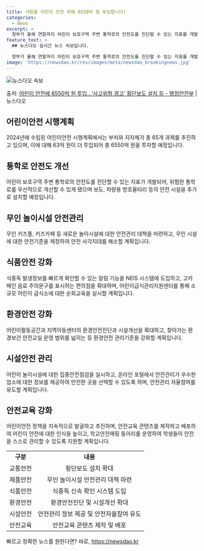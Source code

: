 ```yaml
---
title: 사람들 어린이 안전 위해 6550억 원 투입합니다!
categories:
  - News
excerpt: >
  정부가 올해 연말까지 어린이 보호구역 주변 통학로의 안전도를 진단할 수 있는 지표를 개발하고, 진단 결과 위…
feature_text: >
  ## 뉴스다오 실시간 뉴스 속보입니다.

  정부가 올해 연말까지 어린이 보호구역 주변 통학로의 안전도를 진단할 수 있는 지표를 개발하고, 진단 결과 위…
image: 'https://newsdao.kr/res/images/meta/newsdao_breakingnews.jpg'
---
```


![뉴스다오 속보](https://newsdao.kr/res/images/meta/newsdao_breakingnews.jpg)

<p>출처: <a href="https://newsdao.kr/3748" rel="dofollow">어린이 안전에 6550억 원 투입…‘사고위험 경고’ 횡단보도 설치 등 - 행정안전부</a> | 뉴스다오</p>

<h2 data-ke-size="size26">어린이안전 시행계획</h2>
<p data-ke-size="size16">2024년에 수립된 어린이안전 시행계획에서는 부처와 지자체가 총 65개 과제를 추진하고 있으며, 이에 대해 63억 원이 더 투입되어 총 6550억 원을 투자할 예정입니다.</p>

<h2 data-ke-size="size23">통학로 안전도 개선</h2>
<p data-ke-size="size16">어린이 보호구역 주변 통학로의 안전도를 진단할 수 있는 지표가 개발되어, 위험한 통학로를 우선적으로 개선할 수 있게 됐으며 보도, 차량용 방호울타리 등의 안전 시설을 추가로 설치할 예정입니다.</p>

<h2 data-ke-size="size23">무인 놀이시설 안전관리</h2>
<p data-ke-size="size16">무인 키즈풀, 키즈카페 등 새로운 놀이시설에 대한 안전관리 대책을 마련하고, 무인 시설에 대한 안전기준을 제정하여 안전 사각지대를 해소할 계획입니다.</p>

<h2 data-ke-size="size23">식품안전 강화</h2>
<p data-ke-size="size16">식중독 발생정보를 빠르게 확인할 수 있는 알림 기능을 NEIS 시스템에 도입하고, 고카페인 음료 주의문구를 표시하는 편의점을 확대하며, 어린이급식관리지원센터를 통해 소규모 어린이 급식소에 대한 순회교육을 실시할 계획입니다.</p>

<h2 data-ke-size="size23">환경안전 강화</h2>
<p data-ke-size="size16">어린이활동공간과 지역아동센터의 환경안전진단과 시설개선을 확대하고, 찾아가는 환경보건 안전교실 운영 범위를 넓히는 등 환경안전 관리기준을 강화할 계획입니다.</p>

<h2 data-ke-size="size23">시설안전 관리</h2>
<p data-ke-size="size16">어린이 놀이시설에 대한 집중안전점검을 실시하고, 온라인 포털에서 안전관리가 우수한 업소에 대한 정보를 제공하여 안전한 곳을 선택할 수 있도록 하며, 안전관리 자율참여를 유도할 계획입니다.</p>

<h2 data-ke-size="size23">안전교육 강화</h2>
<p data-ke-size="size16">어린이안전 정책을 지속적으로 발굴하고 추진하며, 안전교육 콘텐츠를 제작하고 배포하여 어린이 안전에 대한 인식을 높이고, 학교안전매핑 동아리를 운영하여 학생들이 안전을 스스로 관리할 수 있도록 지원할 계획입니다.</p>

<table style="width: 100%;" data-ke-style="text-align: center;">
	<tbody>
		<tr>
			<td style="text-align: center; height: 17px;"><b>구분</b></td>
			<td style="text-align: center; height: 17px;"><b>내용</b></td>
		</tr>
		<tr>
			<td style="text-align: center; height: 17px;">교통안전</td>
			<td style="text-align: center; height: 17px;">횡단보도 설치 확대</td>
		</tr>
		<tr>
			<td style="text-align: center; height: 17px;">제품안전</td>
			<td style="text-align: center; height: 17px;">무인 놀이시설 안전관리 대책 마련</td>
		</tr>
		<tr>
			<td style="text-align: center; height: 17px;">식품안전</td>
			<td style="text-align: center; height: 17px;">식중독 신속 확인 시스템 도입</td>
		</tr>
		<tr>
			<td style="text-align: center; height: 17px;">환경안전</td>
			<td style="text-align: center; height: 17px;">환경안전진단 및 시설개선 확대</td>
		</tr>
		<tr>
			<td style="text-align: center; height: 17px;">시설안전</td>
			<td style="text-align: center; height: 17px;">안전관리 정보 제공 및 안전자율참여 유도</td>
		</tr>
		<tr>
			<td style="text-align: center; height: 17px;">안전교육</td>
			<td style="text-align: center; height: 17px;">안전교육 콘텐츠 제작 및 배포</td>
		</tr>
	</tbody>
</table> 

빠르고 정확한 뉴스를 원한다면? 바로, <a href="https://newsdao.kr" rel="dofollow">https://newsdao.kr</a>


